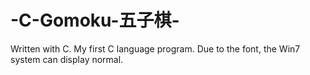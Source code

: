 # -C-Gomoku-五子棋-
Written with C.
My first C language program.
Due to the font, the Win7 system can display normal.
